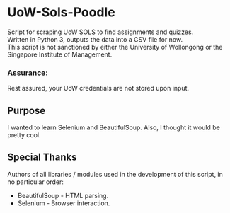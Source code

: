 # UoW-Sols-Poodle
Script for scraping UoW SOLS to find assignments and quizzes.  
Written in Python 3, outputs the data into a CSV file for now.  
This script is not sanctioned by either the University of Wollongong or the Singapore Institute of Management.

### Assurance:
Rest assured, your UoW credentials are not stored upon input.

## Purpose
I wanted to learn Selenium and BeautifulSoup.
Also, I thought it would be pretty cool.

## Special Thanks
Authors of all libraries / modules used in the development of this script, in no particular order:
* BeautifulSoup - HTML parsing.
* Selenium - Browser interaction.
